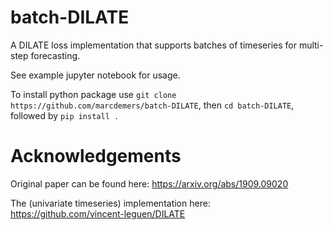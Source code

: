 # batch-DILATE
A DILATE loss implementation that supports batches of timeseries for multi-step forecasting.

See example jupyter notebook for usage.

To install python package use `git clone https://github.com/marcdemers/batch-DILATE`, then `cd batch-DILATE`, followed by `pip install .`


# Acknowledgements

Original paper can be found here: https://arxiv.org/abs/1909.09020 

The (univariate timeseries) implementation here: https://github.com/vincent-leguen/DILATE